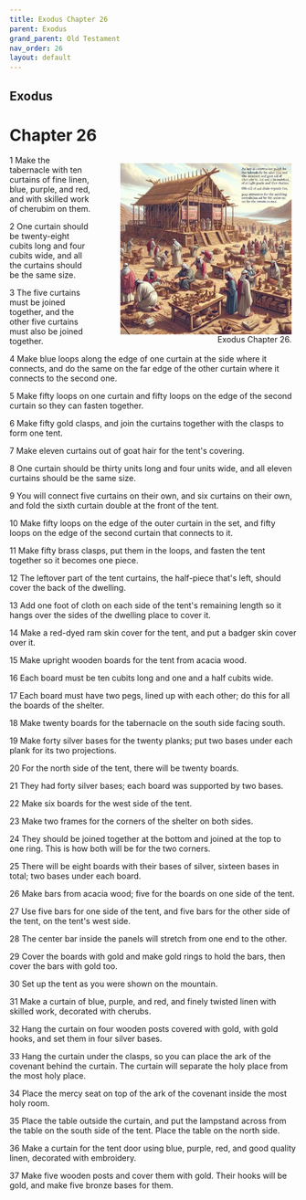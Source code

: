 ```yaml
---
title: Exodus Chapter 26
parent: Exodus
grand_parent: Old Testament
nav_order: 26
layout: default
---
```


## Exodus

# Chapter 26

<figure style="float: right; margin-right: 10px;">
    <img src="/assets/Image/Exodus/500/26.jpg" alt="Exodus Chapter 26" style="width: 300px; height: 300px; float: right;padding-left: 10px;"/>
    <figcaption style="clear: both;text-align: right;">Exodus Chapter 26.</figcaption>
</figure>
1 Make the tabernacle with ten curtains of fine linen, blue, purple, and red, and with skilled work of cherubim on them.

2 One curtain should be twenty-eight cubits long and four cubits wide, and all the curtains should be the same size.

3 The five curtains must be joined together, and the other five curtains must also be joined together.

4 Make blue loops along the edge of one curtain at the side where it connects, and do the same on the far edge of the other curtain where it connects to the second one.

5 Make fifty loops on one curtain and fifty loops on the edge of the second curtain so they can fasten together.

6 Make fifty gold clasps, and join the curtains together with the clasps to form one tent.

7 Make eleven curtains out of goat hair for the tent's covering.

8 One curtain should be thirty units long and four units wide, and all eleven curtains should be the same size.

9 You will connect five curtains on their own, and six curtains on their own, and fold the sixth curtain double at the front of the tent.

10 Make fifty loops on the edge of the outer curtain in the set, and fifty loops on the edge of the second curtain that connects to it.

11 Make fifty brass clasps, put them in the loops, and fasten the tent together so it becomes one piece.

12 The leftover part of the tent curtains, the half-piece that's left, should cover the back of the dwelling.

13 Add one foot of cloth on each side of the tent's remaining length so it hangs over the sides of the dwelling place to cover it.

14 Make a red-dyed ram skin cover for the tent, and put a badger skin cover over it.

15 Make upright wooden boards for the tent from acacia wood.

16 Each board must be ten cubits long and one and a half cubits wide.

17 Each board must have two pegs, lined up with each other; do this for all the boards of the shelter.

18 Make twenty boards for the tabernacle on the south side facing south.

19 Make forty silver bases for the twenty planks; put two bases under each plank for its two projections.

20 For the north side of the tent, there will be twenty boards.

21 They had forty silver bases; each board was supported by two bases.

22 Make six boards for the west side of the tent.

23 Make two frames for the corners of the shelter on both sides.

24 They should be joined together at the bottom and joined at the top to one ring. This is how both will be for the two corners.

25 There will be eight boards with their bases of silver, sixteen bases in total; two bases under each board.

26 Make bars from acacia wood; five for the boards on one side of the tent.

27 Use five bars for one side of the tent, and five bars for the other side of the tent, on the tent's west side.

28 The center bar inside the panels will stretch from one end to the other.

29 Cover the boards with gold and make gold rings to hold the bars, then cover the bars with gold too.

30 Set up the tent as you were shown on the mountain.

31 Make a curtain of blue, purple, and red, and finely twisted linen with skilled work, decorated with cherubs.

32 Hang the curtain on four wooden posts covered with gold, with gold hooks, and set them in four silver bases.

33 Hang the curtain under the clasps, so you can place the ark of the covenant behind the curtain. The curtain will separate the holy place from the most holy place.

34 Place the mercy seat on top of the ark of the covenant inside the most holy room.

35 Place the table outside the curtain, and put the lampstand across from the table on the south side of the tent. Place the table on the north side.

36 Make a curtain for the tent door using blue, purple, red, and good quality linen, decorated with embroidery.

37 Make five wooden posts and cover them with gold. Their hooks will be gold, and make five bronze bases for them.


